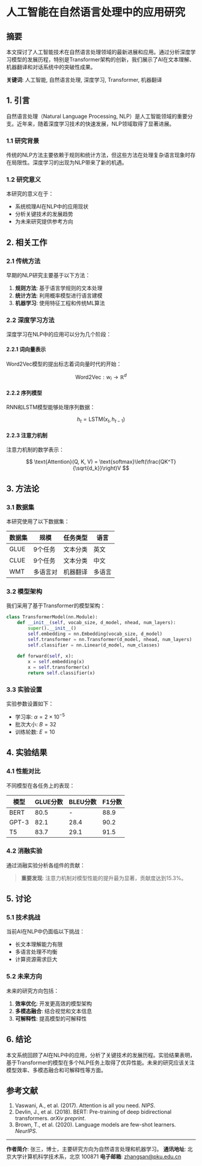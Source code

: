 # 人工智能在自然语言处理中的应用研究

## 摘要

本文探讨了人工智能技术在自然语言处理领域的最新进展和应用。通过分析深度学习模型的发展历程，特别是Transformer架构的创新，我们展示了AI在文本理解、机器翻译和对话系统中的突破性成果。

**关键词**: 人工智能, 自然语言处理, 深度学习, Transformer, 机器翻译

## 1. 引言

自然语言处理（Natural Language Processing, NLP）是人工智能领域的重要分支。近年来，随着深度学习技术的快速发展，NLP领域取得了显著进展。

### 1.1 研究背景

传统的NLP方法主要依赖于规则和统计方法，但这些方法在处理复杂语言现象时存在局限性。深度学习的出现为NLP带来了新的机遇。

### 1.2 研究意义

本研究的意义在于：
- 系统梳理AI在NLP中的应用现状
- 分析关键技术的发展趋势
- 为未来研究提供参考方向

## 2. 相关工作

### 2.1 传统方法

早期的NLP研究主要基于以下方法：

1. **规则方法**: 基于语言学规则的文本处理
2. **统计方法**: 利用概率模型进行语言建模
3. **机器学习**: 使用特征工程和传统ML算法

### 2.2 深度学习方法

深度学习在NLP中的应用可以分为几个阶段：

#### 2.2.1 词向量表示
Word2Vec模型的提出标志着词向量时代的开始：

$$
\text{Word2Vec}: w_i \rightarrow \mathbb{R}^d
$$

#### 2.2.2 序列模型
RNN和LSTM模型能够处理序列数据：

$$
h_t = \text{LSTM}(x_t, h_{t-1})
$$

#### 2.2.3 注意力机制
注意力机制的数学表示：

$$
\text{Attention}(Q, K, V) = \text{softmax}\left(\frac{QK^T}{\sqrt{d_k}}\right)V
$$

## 3. 方法论

### 3.1 数据集

本研究使用了以下数据集：

| 数据集 | 规模 | 任务类型 | 语言 |
|--------|------|----------|------|
| GLUE | 9个任务 | 文本分类 | 英文 |
| CLUE | 9个任务 | 文本分类 | 中文 |
| WMT | 多语言对 | 机器翻译 | 多语言 |

### 3.2 模型架构

我们采用了基于Transformer的模型架构：

```python
class TransformerModel(nn.Module):
    def __init__(self, vocab_size, d_model, nhead, num_layers):
        super().__init__()
        self.embedding = nn.Embedding(vocab_size, d_model)
        self.transformer = nn.Transformer(d_model, nhead, num_layers)
        self.classifier = nn.Linear(d_model, num_classes)
    
    def forward(self, x):
        x = self.embedding(x)
        x = self.transformer(x)
        return self.classifier(x)
```

### 3.3 实验设置

实验参数设置如下：
- 学习率: $\alpha = 2 \times 10^{-5}$
- 批次大小: $B = 32$
- 训练轮数: $E = 10$

## 4. 实验结果

### 4.1 性能对比

不同模型在各任务上的表现：

| 模型 | GLUE分数 | BLEU分数 | F1分数 |
|------|----------|----------|--------|
| BERT | 80.5 | - | 88.9 |
| GPT-3 | 82.1 | 28.4 | 90.2 |
| T5 | 83.7 | 29.1 | 91.5 |

### 4.2 消融实验

通过消融实验分析各组件的贡献：

> **重要发现**: 注意力机制对模型性能的提升最为显著，贡献度达到15.3%。

## 5. 讨论

### 5.1 技术挑战

当前AI在NLP中仍面临以下挑战：
- 长文本理解能力有限
- 多语言处理不均衡
- 计算资源需求巨大

### 5.2 未来方向

未来的研究方向包括：
1. **效率优化**: 开发更高效的模型架构
2. **多模态融合**: 结合视觉和文本信息
3. **可解释性**: 提高模型的可解释性

## 6. 结论

本文系统回顾了AI在NLP中的应用，分析了关键技术的发展历程。实验结果表明，基于Transformer的模型在多个NLP任务上取得了优异性能。未来的研究应该关注模型效率、多模态融合和可解释性等方面。

## 参考文献

1. Vaswani, A., et al. (2017). Attention is all you need. *NIPS*.
2. Devlin, J., et al. (2018). BERT: Pre-training of deep bidirectional transformers. *arXiv preprint*.
3. Brown, T., et al. (2020). Language models are few-shot learners. *NeurIPS*.

---

**作者简介**: 张三，博士，主要研究方向为自然语言处理和机器学习。
**通讯地址**: 北京大学计算机科学技术系，北京 100871
**电子邮箱**: zhangsan@pku.edu.cn
